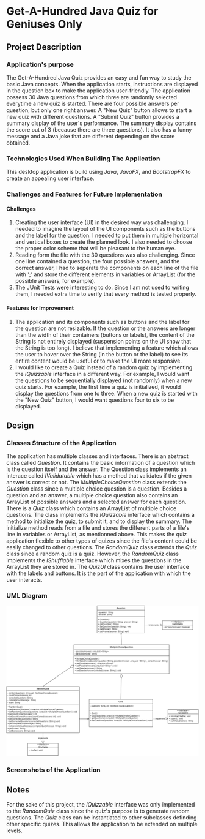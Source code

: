 # Get-A-Hundred Java Quiz for Geniuses Only
## Project Description
### Application's purpose
The Get-A-Hundred Java Quiz provides an easy and fun way to study the basic Java concepts. When the application starts, instructions are displayed in the question box to make the application user-friendly. The application possess 30 Java questions from which three are randomly selected everytime a new quiz is started. There are four possible answers per question, but only one right answer. A "New Quiz" button allows to start a new quiz with different questions. A "Submit Quiz" button provides a summary display of the user's performance. The summary display contains the score out of 3 (because there are three questions). It also has a funny message and a Java joke that are different depending on the score obtained. 

### Technologies Used When Building The Application
This desktop application is build using _Java_, _JavaFX_, and _BootstrapFX_ to create an appealing user interface.

### Challenges and Features for Future Implementation
#### Challenges
1. Creating the user interface (UI) in the desired way was challenging. I needed to imagine the layout of the UI components such as the buttons and the label for the question. I needed to put them in multiple horizontal and vertical boxes to create the planned look. I also needed to choose the proper color scheme that will be pleasant to the human eye.
2. Reading form the file with the 30 questions was also challenging. Since one line contained a question, the four possible answers, and the correct answer, I had to seperate the components on each line of the file with ';' and store the different elements in variables or ArrayList (for the possible answers, for example).
3. The JUnit Tests were interesting to do. Since I am not used to writing them, I needed extra time to verify that every method is tested properly.

#### Features for Improvement
1. The application and its components such as buttons and the label for the question are not resizable. If the question or the answers are longer than the width of their containers (buttons or labels), the content of the String is not entirely displayed (suspension points on the UI show that the String is too long). I believe that implementing a feature which allows the user to hover over the String (in the button or the label) to see its entire content would be useful or to make the UI more responsive.
2. I would like to create a Quiz instead of a random quiz by implementing the _IQuizzable_ interface in a different way. For example, I would want the questions to be sequentially displayed (not randomly) when a new quiz starts. For example, the first time a quiz is initialized, it would display the questions from one to three. When a new quiz is started with the "New Quiz" button, I would want questions four to six to be displayed.

## Design
### Classes Structure of the Application
The application has multiple classes and interfaces. There is an abstract class called _Question_. It contains the basic information of a question which is the question itself and the answer. The Question class implements an interace called _IValidatable_ which has a method that validates if the given answer is correct or not. The _MultipleChoiceQuestion_ class extends the _Question_ class since a multiple choice question is a question. Besides a question and an answer, a multiple choice question also contains an ArrayList of possible answers and a selected answer for each question. There is a _Quiz_ class  which contains an ArrayList of multiple choice questions. The class implements the _IQuizzable_ interface which contains a method to initialize the quiz, to submit it, and to display the summary. The initialize method reads from a file and stores the different parts of a file's line in variables or ArrayList, as mentionned above. This makes the quiz application flexible to other types of quizes since the file's content could be easily changed to other questions. The _RandomQuiz_ class extends the _Quiz_ class since a random quiz is a quiz. However, the _RandomQuiz_ class implements the _IShufflable_ interface which mixes the questions in the ArrayList they are stored in. The _QuizUI_ class contains the user interface with the labels and buttons. It is the part of the application with which the user interacts. 

### UML Diagram
![UML Diagram](UML.png)

### Screenshots of the Application

## Notes
For the sake of this project, the _IQuizzable_ interface was only implemented to the _RandomQuiz_ class since the quiz's purpose is to generate random questions. The _Quiz_ class can be instantiated to other subclasses definding other specific quizes. This allows the application to be extended on multiple levels.

